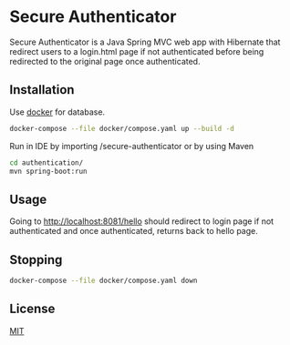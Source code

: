 # Secure Authenticator

Secure Authenticator is a Java Spring MVC web app with Hibernate that redirect users to a login.html page if not authenticated before being redirected to the original page once authenticated.

## Installation

Use [docker](https://docs.docker.com/get-docker/) for database.

```bash
docker-compose --file docker/compose.yaml up --build -d
```
Run in IDE by importing /secure-authenticator 
or by using Maven
```bash
cd authentication/
mvn spring-boot:run
```

## Usage

Going to [http://localhost:8081/hello](http://localhost:8081/hello) should redirect to login page if not authenticated and once authenticated, returns back to hello page.

## Stopping

```bash
docker-compose --file docker/compose.yaml down
```

## License
[MIT](https://choosealicense.com/licenses/mit/)
